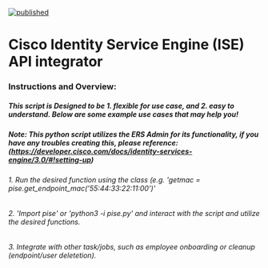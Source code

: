 [![published](https://static.production.devnetcloud.com/codeexchange/assets/images/devnet-published.svg)](https://developer.cisco.com/codeexchange/github/repo/FutureCCIE/ise)
# Cisco Identity Service Engine (ISE) API integrator

### Instructions and Overview:
##### This script is Designed to be 1. flexible for use case, and 2. easy to understand. Below are some example use cases that may help you!
##### Note: This python script utilizes the ERS Admin for its functionality, if you have any troubles creating this, please reference: (https://developer.cisco.com/docs/identity-services-engine/3.0/#!setting-up)
###### 1. Run the desired function using the class (e.g. 'getmac = pise.get_endpoint_mac('55:44:33:22:11:00')'
###### 2. 'Import pise' or 'python3 -i pise.py' and interact with the script and utilize the desired functions.
###### 3. Integrate with other task/jobs, such as employee onboarding or cleanup (endpoint/user deletetion).

